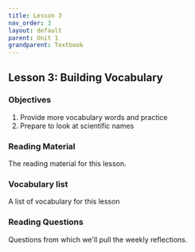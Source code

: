 ```yaml
---
title: Lesson 3
nav_order: 3
layout: default
parent: Unit 1
grandparent: Textbook
---
```


## Lesson 3: Building Vocabulary

### Objectives

1. Provide more vocabulary words and practice
2. Prepare to look at scientific names

### Reading Material

The reading material for this lesson.

### Vocabulary list

A list of vocabulary for this lesson

### Reading Questions

Questions from which we'll pull the weekly reflections.
